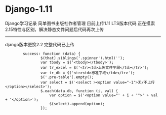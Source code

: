 # Django-1.11
Django学习记录
简单图书出版社作者管理
目前上传1.11 LTS版本代码
正在摸索2.15特性与区别，解决静态文件问题后代码再次上传

------

django版本更换2.2
完整代码已上传


```
        success: function (data) {
                $(that).siblings('.spinner').html(''); 
                var tbody = $('<tbody></tbody>');
                var tr_excel = $('<tr><td>上传文件字段</td></tr>');
                var tr_db = $('<tr><td>标准字段</td></tr>');
                $('.pre-table').empty();
                var select = $('<select ><option value="-1">无/不上传</option></select>');
                $.each(data.db, function (i, val) {
                    var option = $('<option value="' + i + '">' + val + '</option>');
                    $(select).append(option);
                });
```
